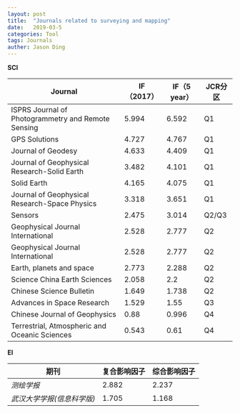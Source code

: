 ```yaml
---
layout: post
title:  "Journals related to surveying and mapping"
date:   2019-03-5
categories: Tool
tags: Journals
auther: Jason Ding
---
```


**SCI**

| Journal                                            | IF（2017） | IF（5 year） | JCR分区 |
| -------------------------------------------------- | ---------- | ------------ | ------- |
| ISPRS Journal of Photogrammetry and Remote Sensing | 5.994      | 6.592        | Q1      |
| GPS Solutions                                      | 4.727      | 4.767        | Q1      |
| Journal of Geodesy                                 | 4.633      | 4.409        | Q1      |
| Journal of Geophysical Research-Solid Earth        | 3.482      | 4.101        | Q1      |
| Solid Earth                                        | 4.165      | 4.075        | Q1      |
| Journal of Geophysical Research-Space Physics      | 3.318      | 3.651        | Q1      |
| Sensors                                            | 2.475      | 3.014        | Q2/Q3   |
| Geophysical Journal International                  | 2.528      | 2.777        | Q2      |
| Geophysical Journal International                  | 2.528      | 2.777        | Q2      |
| Earth, planets and space                           | 2.773      | 2.288        | Q2      |
| Science China Earth Sciences                       | 2.058      | 2.2          | Q2      |
| Chinese Science Bulletin                           | 1.649      | 1.738        | Q2      |
| Advances in Space Research                         | 1.529      | 1.55         | Q3      |
| Chinese Journal of Geophysics                      | 0.88       | 0.996        | Q4      |
| Terrestrial, Atmospheric and Oceanic Sciences      | 0.543      | 0.61         | Q4      |

**EI**

| 期刊                       | 复合影响因子 | 综合影响因子 |
| -------------------------- | ------------ | ------------ |
| *测绘学报*                 | 2.882        | 2.237        |
| *武汉大学学报(信息科学版)* | 1.705        | 1.168        |

